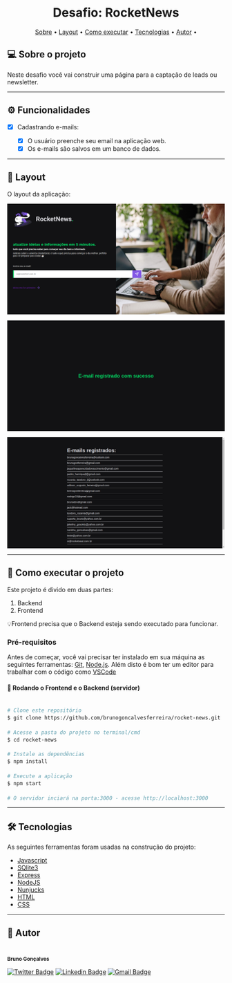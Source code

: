 <h1 align="center">
    Desafio: RocketNews
</h1>

<p align="center">
 <a href="#-sobre-o-projeto">Sobre</a> •
 <a href="#-layout">Layout</a> • 
 <a href="#-como-executar-o-projeto">Como executar</a> • 
 <a href="#-tecnologias">Tecnologias</a> • 
 <a href="#-autor">Autor</a> • 
</p>

## 💻 Sobre o projeto

Neste desafio você vai construir uma página para a captação de leads ou newsletter.

---

## ⚙️ Funcionalidades

- [x] Cadastrando e-mails:

  - [x] O usuário preenche seu email na aplicação web.
  - [x] Os e-mails são salvos em um banco de dados.

---

## 🎨 Layout

O layout da aplicação:

<p align="center" style="display: flex; align-items: flex-start; justify-content: center;">
  <img alt="preview" title="preview" src=".github/preview1.png" width="600px">

</p>
<p align="center" style="display: flex; align-items: flex-start; justify-content: center;">
  <img alt="preview" title="preview" src=".github/preview2.png" width="600px">

</p>
<p align="center" style="display: flex; align-items: flex-start; justify-content: center;">
  <img alt="preview" title="preview" src=".github/preview3.png" width="600px">

</p>

---

## 🚀 Como executar o projeto

Este projeto é divido em duas partes:

1. Backend
2. Frontend

💡Frontend precisa que o Backend esteja sendo executado para funcionar.

### Pré-requisitos

Antes de começar, você vai precisar ter instalado em sua máquina as seguintes ferramentas:
[Git](https://git-scm.com), [Node.js](https://nodejs.org/en/).
Além disto é bom ter um editor para trabalhar com o código como [VSCode](https://code.visualstudio.com/)

#### 🎲 Rodando o Frontend e o Backend (servidor)

```bash

# Clone este repositório
$ git clone https://github.com/brunogoncalvesferreira/rocket-news.git

# Acesse a pasta do projeto no terminal/cmd
$ cd rocket-news

# Instale as dependências
$ npm install

# Execute a aplicação
$ npm start

# O servidor inciará na porta:3000 - acesse http://localhost:3000

```

---

## 🛠 Tecnologias

As seguintes ferramentas foram usadas na construção do projeto:

- [Javascript](https://developer.mozilla.org/pt-BR/docs/Web/JavaScript)
- [SQlite3](https://www.sqlite.org/index.html)
- [Express](https://expressjs.com/pt-br/)
- [NodeJS](https://nodejs.org/en/)
- [Nunjucks](https://mozilla.github.io/nunjucks/)
- [HTML](https://developer.mozilla.org/pt-BR/docs/Web/HTML)
- [CSS](https://developer.mozilla.org/pt-BR/docs/Web/CSS)

---

## 🦸 Autor

<a href="https://github.com/brunogoncalvesferreira"><img style="border-radius: 50%;" src="https://github.com/brunogoncalvesferreira.png" width="100px;" alt=""/><br /><sub><b>Bruno Gonçalves</b></sub></a></a>
<br />

[![Twitter Badge](https://img.shields.io/badge/-@BrunoGoferreir-1ca0f1?style=flat-square&labelColor=1ca0f1&logo=twitter&logoColor=white&link=https://twitter.com/BrunoGoferreir)](https://twitter.com/BrunoGoferreir) [![Linkedin Badge](https://img.shields.io/badge/-Bruno-blue?style=flat-square&logo=Linkedin&logoColor=white&link=https://www.linkedin.com/in/tgmarinho/)](https://www.linkedin.com/in/bruno-goncalves-ferreira/)
[![Gmail Badge](https://img.shields.io/badge/-brunogonferreira-c14438?style=flat-square&logo=gmail&logoColor=white&link=mailto:brunogonferreira@gmail.com)](mailto:brunogonferreira@gmail.com)
